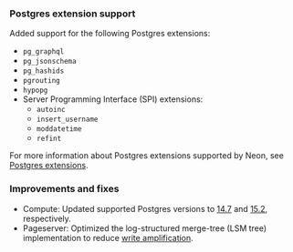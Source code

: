 ### Postgres extension support

Added support for the following Postgres extensions:

- `pg_graphql`
- `pg_jsonschema`
- `pg_hashids`
- `pgrouting`
- `hypopg`
- Server Programming Interface (SPI) extensions:
  - `autoinc`
  - `insert_username`
  - `moddatetime`
  - `refint`
  
For more information about Postgres extensions supported by Neon, see [Postgres extensions](/docs/extensions/pg-extensions).

### Improvements and fixes

- Compute: Updated supported Postgres versions to [14.7](https://www.postgresql.org/docs/release/14.7/) and [15.2](https://www.postgresql.org/docs/release/15.2/), respectively.
- Pageserver: Optimized the log-structured merge-tree (LSM tree) implementation to reduce [write amplification](https://en.wikipedia.org/wiki/Write_amplification).

